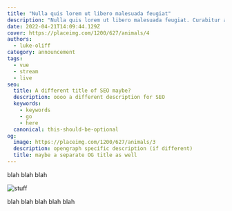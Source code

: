 ```yaml
---
title: "Nulla quis lorem ut libero malesuada feugiat"
description: "Nulla quis lorem ut libero malesuada feugiat. Curabitur aliquet quam id dui posuere blandit."
date: 2022-04-21T14:09:44.129Z
cover: https://placeimg.com/1200/627/animals/4
authors:
  - luke-oliff
category: announcement
tags:
  - vue
  - stream
  - live
seo:
  title: A different title of SEO maybe?
  description: oooo a different description for SEO
  keywords:
    - keywords
    - go
    - here
  canonical: this-should-be-optional
og:
  image: https://placeimg.com/1200/627/animals/3
  description: opengraph specific description (if different)
  title: maybe a separate OG title as well
---
```


blah blah blah

![stuff](https://placeimg.com/1200/627/animals/3 "blah")

blah blah blah blah blah
